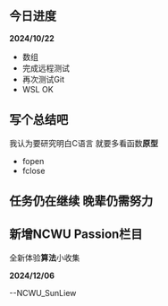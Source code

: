 ## 今日进度

**2024/10/22**

- 数组
- 完成远程测试
- 再次测试Git
- WSL OK

## 写个总结吧
我认为要研究明白C语言
就要多看函数**原型**  
- fopen
- fclose  

## 任务仍在继续 晚辈仍需努力


## 新增NCWU Passion栏目
全新体验**算法**小收集


**2024/12/06**

--NCWU_SunLiew